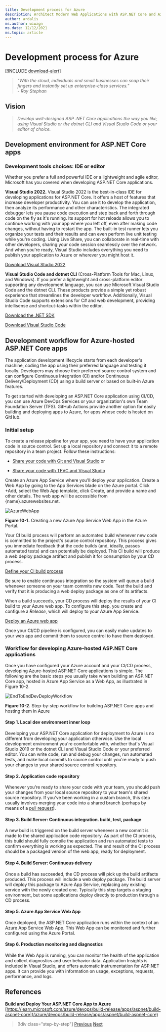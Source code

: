 ```yaml
---
title: Development process for Azure
description: Architect Modern Web Applications with ASP.NET Core and Azure | Development process for Azure
author: ardalis
ms.author: wiwagn
ms.date: 12/12/2021
ms.topic: article
---
```

# Development process for Azure

[!INCLUDE [download-alert](includes/download-alert.md)]

> _"With the cloud, individuals and small businesses can snap their fingers and instantly set up enterprise-class services."_  
> _- Roy Stephan_

## Vision

> *Develop well-designed ASP .NET Core applications the way you like, using Visual Studio or the dotnet CLI and Visual Studio Code or your editor of choice.*

## Development environment for ASP.NET Core apps

### Development tools choices: IDE or editor

Whether you prefer a full and powerful IDE or a lightweight and agile editor, Microsoft has you covered when developing ASP.NET Core applications.

**Visual Studio 2022.** Visual Studio 2022 is the best-in-class IDE for developing applications for ASP.NET Core. It offers a host of features that increase developer productivity. You can use it to develop the application, then analyze its performance and other characteristics. The integrated debugger lets you pause code execution and step back and forth through code on the fly as it's running. Its support for hot reloads allows you to continue working with your app where you left off, even after making code changes, without having to restart the app. The built-in test runner lets you organize your tests and their results and can even perform live unit testing while you're coding. Using Live Share, you can collaborate in real-time with other developers, sharing your code session seamlessly over the network. And when you're ready, Visual Studio includes everything you need to publish your application to Azure or wherever you might host it.

[Download Visual Studio 2022](https://aka.ms/vsdownload?utm_source=mscom&utm_campaign=msdocs)

**Visual Studio Code and dotnet CLI** (Cross-Platform Tools for Mac, Linux, and Windows). If you prefer a lightweight and cross-platform editor supporting any development language, you can use Microsoft Visual Studio Code and the dotnet CLI. These products provide a simple yet robust experience that streamlines the developer workflow. Additionally, Visual Studio Code supports extensions for C\# and web development, providing intellisense and shortcut-tasks within the editor.

[Download the .NET SDK](https://dotnet.microsoft.com/download)

[Download Visual Studio Code](https://code.visualstudio.com/download)

## Development workflow for Azure-hosted ASP.NET Core apps

The application development lifecycle starts from each developer's machine, coding the app using their preferred language and testing it locally. Developers may choose their preferred source control system and can configure Continuous Integration (CI) and/or Continuous Delivery/Deployment (CD) using a build server or based on built-in Azure features.

To get started with developing an ASP.NET Core application using CI/CD, you can use Azure DevOps Services or your organization's own Team Foundation Server (TFS). GitHub Actions provide another option for easily building and deploying apps to Azure, for apps whose code is hosted on GitHub.

### Initial setup

To create a release pipeline for your app, you need to have your application code in source control. Set up a local repository and connect it to a remote repository in a team project. Follow these instructions:

- [Share your code with Git and Visual Studio](/azure/devops/git/share-your-code-in-git-vs) or

- [Share your code with TFVC and Visual Studio](/azure/devops/tfvc/share-your-code-in-tfvc-vs)

Create an Azure App Service where you'll deploy your application. Create a Web App by going to the App Services blade on the Azure portal. Click +Add, select the Web App template, click Create, and provide a name and other details. The web app will be accessible from {name}.azurewebsites.net.

![AzureWebApp](./media/image10-2.png)

**Figure 10-1.** Creating a new Azure App Service Web App in the Azure Portal.

Your CI build process will perform an automated build whenever new code is committed to the project's source control repository. This process gives you immediate feedback that the code builds (and, ideally, passes automated tests) and can potentially be deployed. This CI build will produce a web deploy package artifact and publish it for consumption by your CD process.

[Define your CI build process](/azure/devops/pipelines/ecosystems/dotnet-core)

Be sure to enable continuous integration so the system will queue a build whenever someone on your team commits new code. Test the build and verify that it is producing a web deploy package as one of its artifacts.

When a build succeeds, your CD process will deploy the results of your CI build to your Azure web app. To configure this step, you create and configure a *Release*, which will deploy to your Azure App Service.

[Deploy an Azure web app](/azure/devops/pipelines/targets/webapp)

Once your CI/CD pipeline is configured, you can easily make updates to your web app and commit them to source control to have them deployed.

### Workflow for developing Azure-hosted ASP.NET Core applications

Once you have configured your Azure account and your CI/CD process, developing Azure-hosted ASP.NET Core applications is simple. The following are the basic steps you usually take when building an ASP.NET Core app, hosted in Azure App Service as a Web App, as illustrated in Figure 10-2.

![EndToEndDevDeployWorkflow](./media/image10-3.png)

**Figure 10-2.** Step-by-step workflow for building ASP.NET Core apps and hosting them in Azure

#### Step 1. Local dev environment inner loop

Developing your ASP.NET Core application for deployment to Azure is no different from developing your application otherwise. Use the local development environment you're comfortable with, whether that's Visual Studio 2019 or the dotnet CLI and Visual Studio Code or your preferred editor. You can write code, run and debug your changes, run automated tests, and make local commits to source control until you're ready to push your changes to your shared source control repository.

#### Step 2. Application code repository

Whenever you're ready to share your code with your team, you should push your changes from your local source repository to your team's shared source repository. If you've been working in a custom branch, this step usually involves merging your code into a shared branch (perhaps by means of a [pull request](/azure/devops/git/pull-requests)).

#### Step 3. Build Server: Continuous integration. build, test, package

A new build is triggered on the build server whenever a new commit is made to the shared application code repository. As part of the CI process, this build should fully compile the application and run automated tests to confirm everything is working as expected. The end result of the CI process should be a packaged version of the web app, ready for deployment.

#### Step 4. Build Server: Continuous delivery

Once a build has succeeded, the CD process will pick up the build artifacts produced. This process will include a web deploy package. The build server will deploy this package to Azure App Service, replacing any existing service with the newly created one. Typically this step targets a staging environment, but some applications deploy directly to production through a CD process.

#### Step 5. Azure App Service Web App

Once deployed, the ASP.NET Core application runs within the context of an Azure App Service Web App. This Web App can be monitored and further configured using the Azure Portal.

#### Step 6. Production monitoring and diagnostics

While the Web App is running, you can monitor the health of the application and collect diagnostics and user behavior data. Application Insights is included in Visual Studio, and offers automatic instrumentation for ASP.NET apps. It can provide you with information on usage, exceptions, requests, performance, and logs.

## References

**Build and Deploy Your ASP.NET Core App to Azure**  
[https://learn.microsoft.com/azure/devops/build-release/apps/aspnet/build-aspnet-core](/azure/devops/build-release/apps/aspnet/build-aspnet-core)

>[!div class="step-by-step"]
>[Previous](test-asp-net-core-mvc-apps.md)
>[Next](azure-hosting-recommendations-for-asp-net-web-apps.md)
